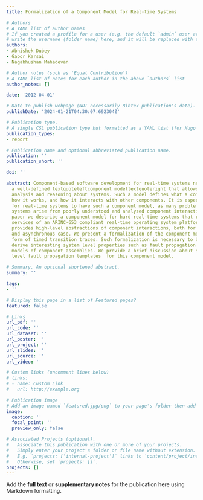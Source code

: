 ```yaml
---
title: Formalization of a Component Model for Real-time Systems

# Authors
# A YAML list of author names
# If you created a profile for a user (e.g. the default `admin` user at `content/authors/admin/`), 
# write the username (folder name) here, and it will be replaced with their full name and linked to their profile.
authors:
- Abhishek Dubey
- Gabor Karsai
- Nagabhushan Mahadevan

# Author notes (such as 'Equal Contribution')
# A YAML list of notes for each author in the above `authors` list
author_notes: []

date: '2012-04-01'

# Date to publish webpage (NOT necessarily Bibtex publication's date).
publishDate: '2024-01-21T04:30:07.692304Z'

# Publication type.
# A single CSL publication type but formatted as a YAML list (for Hugo requirements).
publication_types:
- report

# Publication name and optional abbreviated publication name.
publication: ''
publication_short: ''

doi: ''

abstract: Component-based software development for real-time systems necessitates
  a well-defined textquoteleftcomponent modeltextquoteright that allows compositional
  analysis and reasoning about systems. Such a model defines what a component is,
  how it works, and how it interacts with other components. It is especially important
  for real-time systems to have such a component model, as many problems in these
  systems arise from poorly understood and analyzed component interactions. In this
  paper we describe a component model for hard real-time systems that relies on the
  services of an ARINC-653 compliant real-time operating system platform. The model
  provides high-level abstractions of component interactions, both for the synchronous
  and asynchronous case. We present a formalization of the component model in the
  form of timed transition traces. Such formalization is necessary to be able  to
  derive interesting system level properties such as fault propagation graphs from
  models of component assemblies. We provide a brief discussion about such system
  level fault propagation templates  for this component model.

# Summary. An optional shortened abstract.
summary: ''

tags:
- ''

# Display this page in a list of Featured pages?
featured: false

# Links
url_pdf: ''
url_code: ''
url_dataset: ''
url_poster: ''
url_project: ''
url_slides: ''
url_source: ''
url_video: ''

# Custom links (uncomment lines below)
# links:
# - name: Custom Link
#   url: http://example.org

# Publication image
# Add an image named `featured.jpg/png` to your page's folder then add a caption below.
image:
  caption: ''
  focal_point: ''
  preview_only: false

# Associated Projects (optional).
#   Associate this publication with one or more of your projects.
#   Simply enter your project's folder or file name without extension.
#   E.g. `projects: ['internal-project']` links to `content/project/internal-project/index.md`.
#   Otherwise, set `projects: []`.
projects: []
---
```


Add the **full text** or **supplementary notes** for the publication here using Markdown formatting.
